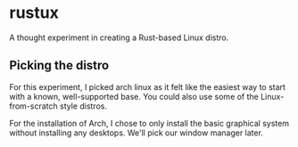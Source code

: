 # rustux

A thought experiment in creating a Rust-based Linux distro.

## Picking the distro

For this experiment, I picked arch linux as it felt like the easiest way to start with a known, well-supported base. You could also use some of the Linux-from-scratch style distros.

For the installation of Arch, I chose to only install the basic graphical system without installing any desktops. We'll pick our window manager later.

